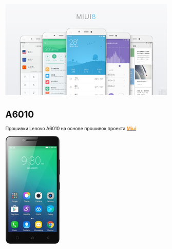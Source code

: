 ![Image alt](https://github.com/nullwebtest/a6010/blob/master/image/8-new.jpg)
# A6010

Прошивки Lenovo A6010 на основе прошивок проекта <a href="http://en.miui.com/download.html" title="Miui" target="_blank"><span style="color:#FE9A2E;font-weight: bold;">Miui</span></a>

![Image alt](https://github.com/nullwebtest/a6010/blob/master/image/a6010.jpg)
